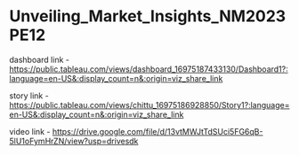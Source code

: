 # Unveiling_Market_Insights_NM2023PE12


dashboard link -  https://public.tableau.com/views/dashboard_16975187433130/Dashboard1?:language=en-US&:display_count=n&:origin=viz_share_link


story link - https://public.tableau.com/views/chittu_16975186928850/Story1?:language=en-US&:display_count=n&:origin=viz_share_link



video link - https://drive.google.com/file/d/13vtMWJtTdSUci5FG6qB-5lU1oFymHrZN/view?usp=drivesdk
